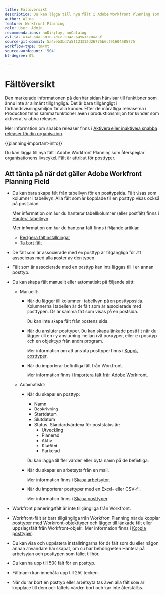 ```yaml
---
title: Fältöversikt
description: Du kan lägga till nya fält i Adobe Workfront Planning som återspeglar organisationens livscykel. Fält är attribut för posttyper.
author: Alina
feature: Workfront Planning
role: User, Admin
recommendations: noDisplay, noCatalog
exl-id: a1ad5ada-5010-4dec-934e-a49a3e28aa5f
source-git-commit: 5a4ceb3bd7a5f121312d26775b6cf91604585775
workflow-type: tm+mt
source-wordcount: '504'
ht-degree: 0%

---
```



# Fältöversikt

<span class="preview">Den markerade informationen på den här sidan hänvisar till funktioner som ännu inte är allmänt tillgängliga. Det är bara tillgängligt i förhandsvisningsmiljön för alla kunder. Efter de månatliga releaserna i Production finns samma funktioner även i produktionsmiljön för kunder som aktiverat snabba releaser. </span>

<span class="preview">Mer information om snabba releaser finns i [Aktivera eller inaktivera snabba releaser för din organisation](/help/quicksilver/administration-and-setup/set-up-workfront/configure-system-defaults/enable-fast-release-process.md). </span>


{{planning-important-intro}}

Du kan lägga till nya fält i Adobe Workfront Planning som återspeglar organisationens livscykel. Fält är attribut för posttyper.


## Att tänka på när det gäller Adobe Workfront Planning Field

* Du kan bara skapa fält från tabellvyn för en posttypsida. Fält visas som kolumner i tabellvyn. Alla fält som är kopplade till en posttyp visas också på postsidan.

  Mer information om hur du hanterar tabellkolumner (eller postfält) finns i [Hantera tabellvyn](/help/quicksilver/planning/views/manage-the-table-view.md).

  Mer information om hur du hanterar fält finns i följande artiklar:

   * [Redigera fältinställningar](/help/quicksilver/planning/fields/edit-fields.md)
   * [Ta bort fält](/help/quicksilver/planning/fields/delete-fields.md)

* De fält som är associerade med en posttyp är tillgängliga för att associeras med alla poster av den typen. <!--will this change and will the fields be available for other record types, too?! Also, the next bullet might need to change too if this one changes -->

* Fält som är associerade med en posttyp kan inte läggas till i en annan posttyp. <!-- this will change when they open the Field library tab when creating a field-->

* Du kan skapa fält manuellt eller automatiskt på följande sätt:

   * Manuellt:

      * När du lägger till kolumner i tabellvyn på en posttypssida. Kolumnerna i tabellen är de fält som är associerade med posttypen. De är samma fält som visas på en postsida.

        Du kan inte skapa fält från postens sida.

      * När du ansluter posttyper. Du kan skapa länkade postfält när du lägger till en ny anslutning mellan två posttyper, eller en posttyp och en objekttyp från andra program.

        Mer information om att ansluta posttyper finns i [Koppla posttyper](/help/quicksilver/planning/architecture/connect-record-types.md).

      * När du importerar befintliga fält från Workfront.

        Mer information finns i [Importera fält från Adobe Workfront](/help/quicksilver/planning/fields/import-fields-from-workfront.md).


   * Automatiskt:

      * När du skapar en posttyp:

         * Namn
         * Beskrivning
         * Startdatum
         * Slutdatum
         * Status. Standardvärdena för poststatus är:
            * Utveckling
            * Planerad
            * Aktiv
            * Slutförd
            * Parkerad

        Du kan lägga till fler värden eller byta namn på de befintliga.

      * När du skapar en arbetsyta från en mall.

        Mer information finns i [Skapa arbetsytor](/help/quicksilver/planning/architecture/create-workspaces.md).

      * När du importerar posttyper med en Excel- eller CSV-fil.

        Mer information finns i [Skapa posttyper](/help/quicksilver/planning/architecture/create-record-types.md).

* Workfront planeringsfält är inte tillgängliga från Workfront.

* Workfront-fält är bara tillgängliga från Workfront Planning när du kopplar posttyper med Workfront-objekttyper och lägger till länkade fält eller uppslagsfält från Workfront-objekt. Mer information finns i [Koppla posttyper](/help/quicksilver/planning/architecture/connect-record-types.md).

* Du kan visa och uppdatera inställningarna för de fält som du eller någon annan användare har skapat, om du har behörigheten Hantera på arbetsytan <span class="preview"> och posttypen </span> som fältet tillhör.

* Du kan ha upp till 500 fält för en posttyp.

* Fältnamn kan innehålla upp till 250 tecken.

* När du tar bort en posttyp eller arbetsyta tas även alla fält som är kopplade till dem och fältets värden bort och kan inte återställas. <!-- this might change with a possible recycle bin solution?!-->
